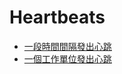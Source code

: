 # Heartbeats

* [一段時間間隔發出心跳](https://github.com/kimi0230/ConcurrencyPatternsGolang/tree/master/heartbeats/interval-hearbeats.go)
* [一個工作單位發出心跳](https://github.com/kimi0230/ConcurrencyPatternsGolang/tree/master/heartbeats/work-unit-hearbeats.go)